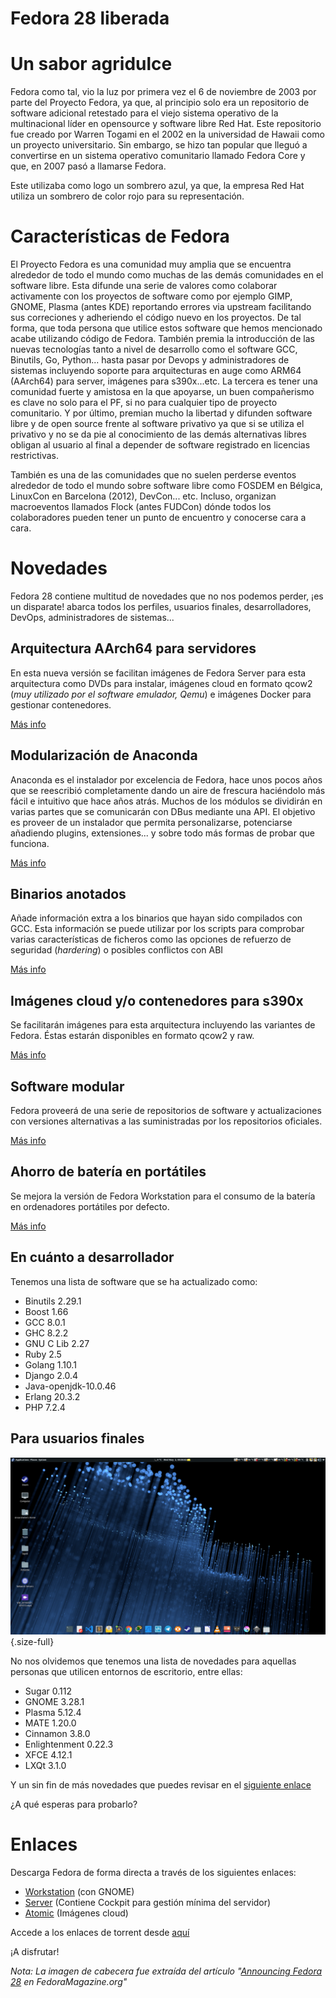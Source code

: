 # Fedora 28 liberada

# Un sabor agridulce

Fedora como tal, vio la luz por primera vez el 6 de noviembre de 2003 por parte del Proyecto Fedora, ya que, al principio solo era un repositorio de software adicional retestado para el viejo sistema operativo de la multinacional líder en opensource y software libre Red Hat. Este repositorio fue creado por Warren Togami en el 2002 en la universidad de Hawaii como un proyecto universitario. Sin embargo, se hizo tan popular que lleguó a convertirse en un sistema operativo comunitario llamado Fedora Core y que, en 2007 pasó a llamarse Fedora.

Este utilizaba como logo un sombrero azul, ya que, la empresa Red Hat utiliza un sombrero de color rojo para su representación.

# Características de Fedora

El Proyecto Fedora es una comunidad muy amplia que se encuentra alrededor de todo el mundo como muchas de las demás comunidades en el software libre. Esta difunde una serie de valores como colaborar activamente con los proyectos de software como por ejemplo GIMP, GNOME, Plasma (antes KDE) reportando errores via upstream facilitando sus correciones y adheriendo el código nuevo en los proyectos. De tal forma, que toda persona que utilice estos software que hemos mencionado acabe utilizando código de Fedora. También premia la introducción de las nuevas tecnologías tanto a nivel de desarrollo como el software GCC, Binutils, Go, Python... hasta pasar por Devops y administradores de sistemas incluyendo soporte para arquitecturas en auge como ARM64 (AArch64) para server, imágenes para s390x...etc. La tercera es tener una comunidad fuerte y amistosa en la que apoyarse, un buen compañerismo es clave no solo para el PF, si no para cualquier tipo de proyecto comunitario. Y por último, premian mucho la libertad y difunden software libre y de open source frente al software privativo ya que si se utiliza el privativo y no se da pie al conocimiento de las demás alternativas libres obligan al usuario al final a depender de software registrado en licencias restrictivas.

También es una de las comunidades que no suelen perderse eventos alrededor de todo el mundo sobre software libre como FOSDEM en Bélgica, LinuxCon en Barcelona (2012), DevCon... etc. Incluso, organizan macroeventos llamados Flock  (antes FUDCon) dónde todos los colaboradores pueden tener un punto de encuentro y conocerse cara a cara.

# Novedades

Fedora 28 contiene multitud de novedades que no nos podemos perder, ¡es un disparate! abarca todos los perfiles, usuarios finales, desarrolladores, DevOps, administradores de sistemas...

## Arquitectura AArch64 para servidores

En esta nueva versión se facilitan imágenes de Fedora Server para esta arquitectura como DVDs para instalar, imágenes cloud en formato qcow2 (_muy utilizado por el software emulador, Qemu_) e imágenes Docker para gestionar contenedores.

[Más info](https://fedoraproject.org/wiki/Changes/AArch64_Server_Promotion?target=_blank)

## Modularización de Anaconda

Anaconda es el instalador por excelencia de Fedora, hace unos pocos años que se reescribió completamente dando un aire de frescura haciéndolo más fácil e intuitivo que hace años atrás. Muchos de los módulos se dividirán en varias partes que se comunicarán con DBus mediante una API. El objetivo es proveer de un instalador que permita personalizarse, potenciarse añadiendo plugins, extensiones... y sobre todo más formas de probar que funciona.

[Más info](https://fedoraproject.org/wiki/Changes/AnacondaModularization?target=_blank)

## Binarios anotados

Añade información extra a los binarios que hayan sido compilados con GCC. Esta información se puede utilizar por los scripts para comprobar varias características de ficheros como las opciones de refuerzo de seguridad (_hardering_) o posibles conflictos con ABI

[Más info](https://fedoraproject.org/wiki/Changes/Annobin?target=_blank)

## Imágenes cloud y/o contenedores para s390x

Se facilitarán imágenes para esta arquitectura incluyendo las variantes de Fedora. Éstas estarán disponibles en formato qcow2 y raw.

[Más info](https://fedoraproject.org/wiki/Changes/Atomic_Cloud_and_Docker_images_for_s390x?target=_blank)

## Software modular 

Fedora proveerá de una serie de repositorios de software y actualizaciones con versiones alternativas a las suministradas por los repositorios oficiales.

[Más info](https://fedoraproject.org/wiki/Changes/F28AddonModularity?target=_blank)

## Ahorro de batería en portátiles

Se mejora la versión de Fedora Workstation para el consumo de la batería en ordenadores portátiles por defecto.

[Más info](https://fedoraproject.org/wiki/Changes/ImprovedLaptopBatteryLife?target=_blank)

## En cuánto a desarrollador

Tenemos una lista de software que se ha actualizado como:

* Binutils 2.29.1
* Boost 1.66
* GCC 8.0.1
* GHC 8.2.2
* GNU C Lib 2.27
* Ruby 2.5
* Golang 1.10.1
* Django 2.0.4
* Java-openjdk-10.0.46
* Erlang 20.3.2
* PHP 7.2.4

## Para usuarios finales
![Fedora Mate personalizado](fedora-mate.png){.size-full}

No nos olvidemos que tenemos una lista de novedades para aquellas personas que utilicen entornos de escritorio, entre ellas:

* Sugar 0.112
* GNOME 3.28.1
* Plasma 5.12.4
* MATE 1.20.0
* Cinnamon 3.8.0
* Enlightenment 0.22.3
* XFCE 4.12.1
* LXQt 3.1.0

Y un sin fin de más novedades que puedes revisar en el [siguiente enlace](https://fedoraproject.org/wiki/Releases/28/ChangeSet?target=_blank)

¿A qué esperas para probarlo?

# Enlaces

Descarga Fedora de forma directa a través de los siguientes enlaces:

* [Workstation](https://getfedora.org/es/workstation/download?target=_blank) (con GNOME)
* [Server](https://getfedora.org/es/server/download?target=_blank) (Contiene Cockpit para gestión mínima del servidor)
* [Atomic](https://getfedora.org/es/workstation/download?target=_blank) (Imágenes cloud)

Accede a los enlaces de torrent desde [aquí](https://torrent.fedoraproject.org?target=_blank)

¡A disfrutar!

*Nota: La imagen de cabecera fue extraída del artículo "[Announcing Fedora 28](https://fedoramagazine.org/announcing-fedora-28?target=_blank) en FedoraMagazine.org"*